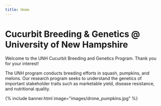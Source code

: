 ```yaml
---
title: Home
---
```


# Cucurbit Breeding & Genetics @ University of New Hampshire

Welcome to the UNH Cucurbit Breeding and Genetics Program. Thank you for your interest!

The UNH program conducts breeding efforts in squash, pumpkins, and melons. Our research program seeks to understand the genetics of important stakeholder traits such as marketable yield, disease resistance, and nutritional quality. 


{% include banner.html image="images/drone_pumpkins.jpg" %}
